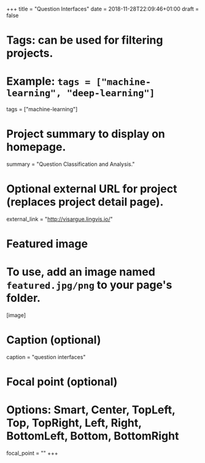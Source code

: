 +++
title = "Question Interfaces"
date = 2018-11-28T22:09:46+01:00
draft = false

# Tags: can be used for filtering projects.
# Example: `tags = ["machine-learning", "deep-learning"]`
tags = ["machine-learning"]

# Project summary to display on homepage.
summary = "Question Classification and Analysis."

# Optional external URL for project (replaces project detail page).
external_link = "http://visargue.lingvis.io/"

# Featured image
# To use, add an image named `featured.jpg/png` to your page's folder. 
[image]
  # Caption (optional)
  caption = "question interfaces"

  # Focal point (optional)
  # Options: Smart, Center, TopLeft, Top, TopRight, Left, Right, BottomLeft, Bottom, BottomRight
  focal_point = ""
+++
